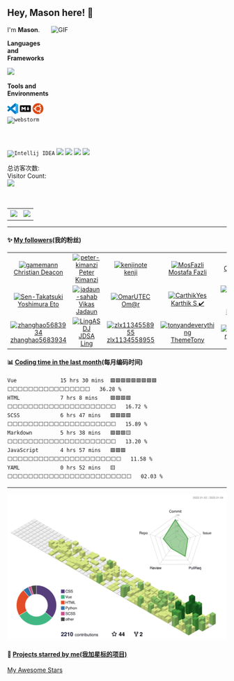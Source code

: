 ## Hey, Mason here! :wave:

<img align="right" alt="GIF" src="https://github.com/abhisheknaiidu/abhisheknaiidu/blob/master/code.gif?raw=true" width="403" height="280" title="Do what you like, and do it best!">

I'm **Mason**.

**Languages and Frameworks**

<img height="60" src="https://skillicons.dev/icons?i=git,vscode,vue,html,css,js,ts,scss,bootstrap,jquery,vite,nodejs,c&perline=10&theme=light" />


**Tools and Environments**


<code><img height="25" src="https://raw.githubusercontent.com/github/explore/80688e429a7d4ef2fca1e82350fe8e3517d3494d/topics/visual-studio-code/visual-studio-code.png" alt="VSCode" title="VSCode"></code>
<code><img height="25" src="https://raw.githubusercontent.com/github/explore/80688e429a7d4ef2fca1e82350fe8e3517d3494d/topics/markdown/markdown.png" alt="Markdown" title="MarkDown"></code>
<code><img height="25" src="https://raw.githubusercontent.com/github/explore/80688e429a7d4ef2fca1e82350fe8e3517d3494d/topics/ubuntu/ubuntu.png" alt="Ubuntu" title="Ubuntu"></code>
<code><img height="25" src="https://resources.jetbrains.com/storage/products/company/brand/logos/WebStorm_icon.png?_gl=1*10616q8*_ga*MTEwMzE4MDQwOS4xNjU0NzQ0NjIw*_ga_9J976DJZ68*MTY1NTA5NzcyOC4yLjEuMTY1NTA5ODE3Ni42MA..&_ga=2.237879491.294686240.1655097729-1103180409.1654744620" alt="webstorm"></code>
<code><img height="25" src="https://resources.jetbrains.com/storage/products/company/brand/logos/IntelliJ_IDEA_icon.svg?_ga=2.4263475.1689069645.1670084902-1103180409.1654744620&_gl=1*15627kg*_ga*MTEwMzE4MDQwOS4xNjU0NzQ0NjIw*_ga_9J976DJZ68*MTY3MDA4NDkwMS45LjEuMTY3MDA4NTAwMC4xNi4wLjA." alt="Intellij IDEA"></code>
<code><img height="25" src="https://resources.jetbrains.com/storage/products/company/brand/logos/jb_beam.svg?_ga=2.264831503.1689069645.1670084902-1103180409.1654744620&_gl=1*1pm73tt*_ga*MTEwMzE4MDQwOS4xNjU0NzQ0NjIw*_ga_9J976DJZ68*MTY3MDA4NDkwMS45LjEuMTY3MDA4NDk4NS4zMS4wLjA." ></code>
<code><img height="30" src="https://1.bp.blogspot.com/-LgTa-xDiknI/X4EflN56boI/AAAAAAAAPuk/24YyKnqiGkwRS9-_9suPKkfsAwO4wHYEgCLcBGAsYHQ/s0/image9.png" ></code>
<code><img height="25" src="https://upload.wikimedia.org/wikipedia/commons/thumb/5/5a/Vmware_workstation_16_icon.svg/180px-Vmware_workstation_16_icon.svg.png" ></code>
<code><img height="25" src="https://github.githubassets.com/images/modules/logos_page/GitHub-Mark.png"></code>

总访客次数:<br>
Visitor Count:<br>
<img src="https://profile-counter.glitch.me/mason369/count.svg"/>
<br></br>
<table style="width:100%;margin-top:30px" style="border:none">
  <tr style="border:none">
    <th style="border:none"><a href="https://github.com/mason369">
    <img  src="https://github-readme-stats-ouuan.vercel.app/api?username=mason369&theme=ligit&show_icons=true">
    </a></th>
    <th style="border:none"><a href="https://github.com/mason369">
    <img  src="https://github-readme-stats.vercel.app/api/top-langs/?username=mason369&layout=compact&langs_count=6&hide=smali" />
    </a></th>
  </tr>
</table>

---

#### :sparkles: [My followers](src/getTopFollowers.py)(我的粉丝)

<!--START_SECTION:top-followers-->
<table>
  <tr>
    <td align="center">
      <a href="https://github.com/gamemann">
        <img src="https://avatars2.githubusercontent.com/u/6509565" width="100px;" alt="gamemann"/>
      </a>
      <br />
      <a href="https://github.com/gamemann">Christian Deacon</a>
    </td>
    <td align="center">
      <a href="https://github.com/peter-kimanzi">
        <img src="https://avatars2.githubusercontent.com/u/71552773" width="100px;" alt="peter-kimanzi"/>
      </a>
      <br />
      <a href="https://github.com/peter-kimanzi">Peter Kimanzi</a>
    </td>
    <td align="center">
      <a href="https://github.com/kenjinote">
        <img src="https://avatars2.githubusercontent.com/u/2605401" width="100px;" alt="kenjinote"/>
      </a>
      <br />
      <a href="https://github.com/kenjinote">kenji</a>
    </td>
    <td align="center">
      <a href="https://github.com/MosFazli">
        <img src="https://avatars2.githubusercontent.com/u/69136464" width="100px;" alt="MosFazli"/>
      </a>
      <br />
      <a href="https://github.com/MosFazli">Mostafa Fazli</a>
    </td>
    <td align="center">
      <a href="https://github.com/Kwynto">
        <img src="https://avatars2.githubusercontent.com/u/31433211" width="100px;" alt="Kwynto"/>
      </a>
      <br />
      <a href="https://github.com/Kwynto">Constantine Zavezeon</a>
    </td>
    <td align="center">
      <a href="https://github.com/kulikov-dev">
        <img src="https://avatars2.githubusercontent.com/u/40471760" width="100px;" alt="kulikov-dev"/>
      </a>
      <br />
      <a href="https://github.com/kulikov-dev">kulikov-dev</a>
    </td>
    <td align="center">
      <a href="https://github.com/AXG-coder">
        <img src="https://avatars2.githubusercontent.com/u/74980212" width="100px;" alt="AXG-coder"/>
      </a>
      <br />
      <a href="https://github.com/AXG-coder">Aziz falah</a>
    </td>
  </tr>
  <tr>
    <td align="center">
      <a href="https://github.com/Sen-Takatsuki">
        <img src="https://avatars2.githubusercontent.com/u/68904509" width="100px;" alt="Sen-Takatsuki"/>
      </a>
      <br />
      <a href="https://github.com/Sen-Takatsuki">Yoshimura Eto</a>
    </td>
    <td align="center">
      <a href="https://github.com/jadaun-sahab">
        <img src="https://avatars2.githubusercontent.com/u/112753171" width="100px;" alt="jadaun-sahab"/>
      </a>
      <br />
      <a href="https://github.com/jadaun-sahab">Vikas Jadaun</a>
    </td>
    <td align="center">
      <a href="https://github.com/OmarUTEC">
        <img src="https://avatars2.githubusercontent.com/u/91240794" width="100px;" alt="OmarUTEC"/>
      </a>
      <br />
      <a href="https://github.com/OmarUTEC">Om@r</a>
    </td>
    <td align="center">
      <a href="https://github.com/CarthikYes">
        <img src="https://avatars2.githubusercontent.com/u/104158790" width="100px;" alt="CarthikYes"/>
      </a>
      <br />
      <a href="https://github.com/CarthikYes">Karthik S ✔️</a>
    </td>
    <td align="center">
      <a href="https://github.com/MaheenMohid">
        <img src="https://avatars2.githubusercontent.com/u/117740011" width="100px;" alt="MaheenMohid"/>
      </a>
      <br />
      <a href="https://github.com/MaheenMohid">Maheen Mohiuddin</a>
    </td>
    <td align="center">
      <a href="https://github.com/lucasamorimd">
        <img src="https://avatars2.githubusercontent.com/u/23130494" width="100px;" alt="lucasamorimd"/>
      </a>
      <br />
      <a href="https://github.com/lucasamorimd">Lucas Amorim</a>
    </td>
    <td align="center">
      <a href="https://github.com/Tianscar">
        <img src="https://avatars2.githubusercontent.com/u/51444057" width="100px;" alt="Tianscar"/>
      </a>
      <br />
      <a href="https://github.com/Tianscar">碳酸天剑</a>
    </td>
  </tr>
  <tr>
    <td align="center">
      <a href="https://github.com/zhanghao5683934">
        <img src="https://avatars2.githubusercontent.com/u/77037525" width="100px;" alt="zhanghao5683934"/>
      </a>
      <br />
      <a href="https://github.com/zhanghao5683934">zhanghao5683934</a>
    </td>
    <td align="center">
      <a href="https://github.com/LingASDJ">
        <img src="https://avatars2.githubusercontent.com/u/70191651" width="100px;" alt="LingASDJ"/>
      </a>
      <br />
      <a href="https://github.com/LingASDJ">JDSA Ling</a>
    </td>
    <td align="center">
      <a href="https://github.com/zlx1134558955">
        <img src="https://avatars2.githubusercontent.com/u/45356039" width="100px;" alt="zlx1134558955"/>
      </a>
      <br />
      <a href="https://github.com/zlx1134558955">zlx1134558955</a>
    </td>
    <td align="center">
      <a href="https://github.com/tonyandeverything">
        <img src="https://avatars2.githubusercontent.com/u/50584032" width="100px;" alt="tonyandeverything"/>
      </a>
      <br />
      <a href="https://github.com/tonyandeverything">ThemeTony</a>
    </td>
    <td align="center">
      <a href="https://github.com/renqian805">
        <img src="https://avatars2.githubusercontent.com/u/84910084" width="100px;" alt="renqian805"/>
      </a>
      <br />
      <a href="https://github.com/renqian805">renqian805</a>
    </td>
    <td align="center">
      <a href="https://github.com/HonnaMeiko">
        <img src="https://avatars2.githubusercontent.com/u/56993813" width="100px;" alt="HonnaMeiko"/>
      </a>
      <br />
      <a href="https://github.com/HonnaMeiko">HonnaMeiko</a>
    </td>
    <td align="center">
      <a href="https://github.com/nihaoa19">
        <img src="https://avatars2.githubusercontent.com/u/62192895" width="100px;" alt="nihaoa19"/>
      </a>
      <br />
      <a href="https://github.com/nihaoa19">nihaoa19</a>
    </td>
  </tr>
</table>
<!--END_SECTION:top-followers-->

#### :bar_chart: [Coding time in the last month](https://github.com/muety/wakapi)(每月编码时间)

<!--START_SECTION:waka-->

```text
Vue              15 hrs 30 mins  🟩🟩🟩🟩🟩🟩🟩🟩🟩⬜⬜⬜⬜⬜⬜⬜⬜⬜⬜⬜⬜⬜⬜⬜⬜   36.28 %
HTML             7 hrs 8 mins    🟩🟩🟩🟩⬜⬜⬜⬜⬜⬜⬜⬜⬜⬜⬜⬜⬜⬜⬜⬜⬜⬜⬜⬜⬜   16.72 %
SCSS             6 hrs 47 mins   🟩🟩🟩🟩⬜⬜⬜⬜⬜⬜⬜⬜⬜⬜⬜⬜⬜⬜⬜⬜⬜⬜⬜⬜⬜   15.89 %
Markdown         5 hrs 38 mins   🟩🟩🟩🟨⬜⬜⬜⬜⬜⬜⬜⬜⬜⬜⬜⬜⬜⬜⬜⬜⬜⬜⬜⬜⬜   13.20 %
JavaScript       4 hrs 57 mins   🟩🟩🟩⬜⬜⬜⬜⬜⬜⬜⬜⬜⬜⬜⬜⬜⬜⬜⬜⬜⬜⬜⬜⬜⬜   11.58 %
YAML             0 hrs 52 mins   🟨⬜⬜⬜⬜⬜⬜⬜⬜⬜⬜⬜⬜⬜⬜⬜⬜⬜⬜⬜⬜⬜⬜⬜⬜   02.03 %
```

<!--END_SECTION:waka-->
---

![](./profile-3d-contrib/profile-green-animate.svg)

#### :star2: [Projects starred by me(我加星标的项目)](https://github.com/maguowei/starred)

[My Awesome Stars](AWESOME-STARS.md)
